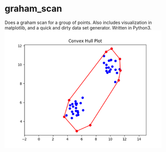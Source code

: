 # graham_scan
Does a graham scan for a group of points. Also includes visualization in matplotlib, and a quick and dirty data set generator. Written in Python3.
![Image of Example for Two Clusters](test.png)

